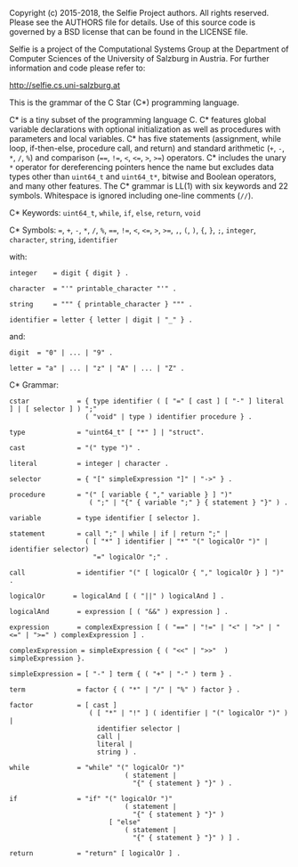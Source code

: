 Copyright (c) 2015-2018, the Selfie Project authors. All rights reserved. Please see the AUTHORS file for details. Use of this source code is governed by a BSD license that can be found in the LICENSE file.

Selfie is a project of the Computational Systems Group at the Department of Computer Sciences of the University of Salzburg in Austria. For further information and code please refer to:

http://selfie.cs.uni-salzburg.at

This is the grammar of the C Star (C\*) programming language.

C\* is a tiny subset of the programming language C. C\* features global variable declarations with optional initialization as well as procedures with parameters and local variables. C\* has five statements (assignment, while loop, if-then-else, procedure call, and return) and standard arithmetic (`+`, `-`, `*`, `/`, `%`) and comparison (`==`, `!=`, `<`, `<=`, `>`, `>=`) operators. C\* includes the unary `*` operator for dereferencing pointers hence the name but excludes data types other than `uint64_t` and `uint64_t*`, bitwise and Boolean operators, and many other features. The C\* grammar is LL(1) with six keywords and 22 symbols. Whitespace is ignored including one-line comments (`//`).

C\* Keywords: `uint64_t`, `while`, `if`, `else`, `return`, `void`

C\* Symbols: `=`, `+`, `-`, `*`, `/`, `%`, `==`, `!=`, `<`, `<=`, `>`, `>=`, `,`, `(`, `)`, `{`, `}`, `;`, `integer`, `character`, `string`, `identifier`

with:

```
integer    = digit { digit } .

character  = "'" printable_character "'" .

string     = """ { printable_character } """ .

identifier = letter { letter | digit | "_" } .
```

and:

```
digit  = "0" | ... | "9" .

letter = "a" | ... | "z" | "A" | ... | "Z" .
```

C\* Grammar:

```
cstar            = { type identifier ( [ "=" [ cast ] [ "-" ] literal ] | [ selector ] ) ";"
                   ( "void" | type ) identifier procedure } .

type             = "uint64_t" [ "*" ] | "struct".

cast             = "(" type ")" .

literal          = integer | character .

selector         = { "[" simpleExpression "]" | "->" } .

procedure        = "(" [ variable { "," variable } ] ")"
                    ( ";" | "{" { variable ";" } { statement } "}" ) .

variable         = type identifier [ selector ].

statement        = call ";" | while | if | return ";" |
                   ( [ "*" ] identifier | "*" "(" logicalOr ")" | identifier selector)
                     "=" logicalOr ";" .

call             = identifier "(" [ logicalOr { "," logicalOr } ] ")" .

logicalOr       = logicalAnd [ ( "||" ) logicalAnd ] .

logicalAnd       = expression [ ( "&&" ) expression ] .

expression       = complexExpression [ ( "==" | "!=" | "<" | ">" | "<=" | ">=" ) complexExpression ] .

complexExpression = simpleExpression { ( "<<" | ">>"  ) simpleExpression }.

simpleExpression = [ "-" ] term { ( "+" | "-" ) term } .

term             = factor { ( "*" | "/" | "%" ) factor } .

factor           = [ cast ]
                    ( [ "*" | "!" ] ( identifier | "(" logicalOr ")" ) |
                      identifier selector |
                      call |
                      literal |
                      string ) .

while            = "while" "(" logicalOr ")"
                             ( statement |
                               "{" { statement } "}" ) .

if               = "if" "(" logicalOr ")"
                             ( statement |
                               "{" { statement } "}" )
                         [ "else"
                             ( statement |
                               "{" { statement } "}" ) ] .

return           = "return" [ logicalOr ] .
```
